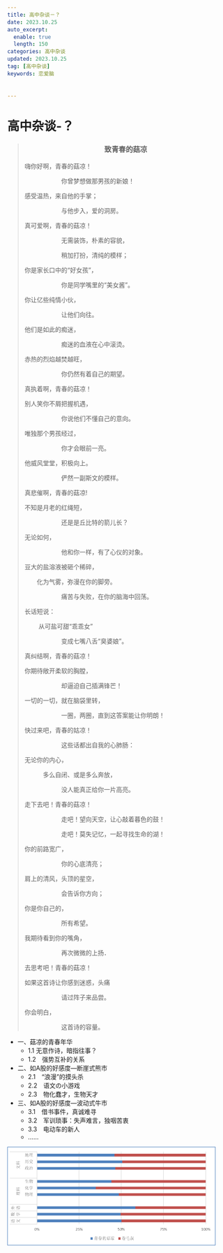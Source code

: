 ```yaml
---
title: 高中杂谈－？
date: 2023.10.25
auto_excerpt:
  enable: true
  length: 150
categories: 高中杂谈
updated: 2023.10.25
tag: [高中杂谈]
keywords: 恋爱脑


---
```


# 高中杂谈-？



> <html>
> <body>
>
>   <h3 style='text-align:center;'>致青春的菇凉</h3> 
>
> </body>
> </html>
>
> 嗨你好啊，青春的菇凉！
>
> 　　　　　　你曾梦想做那男孩的新娘！
>
> 感受温热，来自他的手掌；
>
> 　　　　　　与他步入，爱的洞房。
>
>  
>
> 真可爱啊，青春的菇凉！
>
> 　　　　　　无需装饰，朴素的容貌，
>
> 　　　　　　稍加打扮，清纯的模样；
>
> 你是家长口中的“好女孩”，
>
> 　　　　　　你是同学嘴里的“美女酱”。
>
>  
>
> 你让亿些纯情小伙，
>
> 　　　　　　让他们向往。
>
> 他们是如此的痴迷，
>
> 　　　　　　痴迷的血液在心中滚烫。
>
> 赤热的烈焰越焚越旺，
>
> 　　　　　　你仍然有着自己的期望。
>
>  
>
> 真执着啊，青春的菇凉！
>
> 别人笑你不屑把握机遇，
>
> 　　　　　　你说他们不懂自己的意向。
>
> 唯独那个男孩经过，
>
> 　　　　　　你才会眼前一亮。
>
> 他威风堂堂，积极向上。
>
> 　　　　　　俨然一副斯文的模样。
>
>  
>
> 真悲催啊，青春的菇凉!
>
> 不知是月老的红绳短，
>
> 　　　　　　还是是丘比特的箭儿长？
>
> 无论如何，
>
> 　　　　　　他和你一样，有了心仪的对象。
>
> 豆大的盐溶液被砸个稀碎，
>
> 　　化为气雾，弥漫在你的脚旁。
>
> 　　　　　　痛苦与失败，在你的脑海中回荡。
>
> 长话短说：
>
> ​    　　从可盐可甜“乖乖女”
>
> 　　　　　　变成七嘴八舌“臭婆娘”。
>
>  
>
>  
>
> 真纠结啊，青春的菇凉！
>
> 你期待敞开柔软的胸膛，
>
> 　　　　　　却逼迫自己插满锋芒！
>
> 一切的一切，就在脑袋里转，
>
> 　　　　　　一圈，两圈，直到这答案能让你明朗！
>
>  
>
> 快过来吧，青春的姑凉！
>
> 　　　　　　这些话都出自我的心肺肠：
>
> 无论你的内心，
>
> 　　　多么自闭、或是多么奔放，
>
> 　　　　　　没人能真正给你一片高亮。
>
>  
>
> 走下去吧！青春的菇凉！
>
> 　　　　　　走吧！望向天空，让心敲着暮色的鼓！
>
> 　　　　　　走吧！莫失记忆，一起寻找生命的湖！
>
> 你的前路宽广，
>
> 　　　　　　你的心底清亮；
>
> 肩上的清风，头顶的星空，
>
> 　　　　　　会告诉你方向；
>
> 你是你自己的，
>
> 　　　　　　所有希望。
>
> 我期待看到你的嘴角，
>
> 　　　　　　再次微微的上扬．
>
> 
>
> 去思考吧！青春的菇凉！
>
> 如果这首诗让你感到迷惑，头痛
>
> 　　　　　　请过阵子来品尝。
>
> 你会明白，
>
> 　　　　　　这首诗的容量。

- 一、菇凉的青春年华
  - 1.1 	无意作诗，暗指往事？
  - 1.2　强势互补的关系
- 二、如A股的好感度—断崖式熊市
  - 2.1　“浪漫”的摸头杀
  - 2.2　语文の小游戏
  - 2.3　物化蠢才，生物天才
- 三、如A股的好感度—波动式牛市
  - 3.1　借书事件，真诚难寻
  - 3.2　军训琐事：失声难言，独咽苦衷
  - 3.3　电动车的新人
  - ......

<img src="./seniortalk-untitle/image-20231030210324629.png" alt="image-20231030210324629" style="zoom:50%;" />